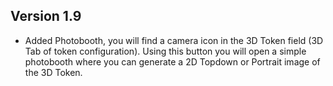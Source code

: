 ## Version 1.9
- Added Photobooth, you will find a camera icon in the 3D Token field (3D Tab of token configuration). Using this button you will open a simple photobooth where you can generate a 2D Topdown or Portrait image of the 3D Token.
